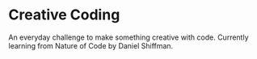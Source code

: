 # Creative Coding

An everyday challenge to make something creative with code. Currently learning from Nature of Code by Daniel Shiffman.